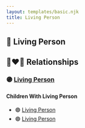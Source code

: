 ```yaml
---
layout: templates/basic.njk
title: Living Person
---
```

## 🔵 Living Person


## 👩‍❤️‍👨 Relationships

### 🟣 [Living Person](/people/6/6203854)

#### Children With Living Person
* 🟣 [Living Person](/people/4/44831850)
* 🟣 [Living Person](/people/6/60380502)